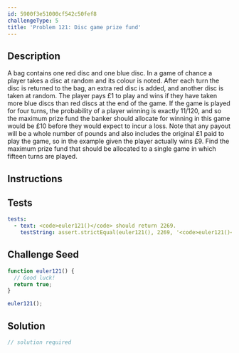 ```yaml
---
id: 5900f3e51000cf542c50fef8
challengeType: 5
title: 'Problem 121: Disc game prize fund'
---
```


## Description
<section id='description'>
A bag contains one red disc and one blue disc. In a game of chance a player takes a disc at random and its colour is noted. After each turn the disc is returned to the bag, an extra red disc is added, and another disc is taken at random.
The player pays £1 to play and wins if they have taken more blue discs than red discs at the end of the game.
If the game is played for four turns, the probability of a player winning is exactly 11/120, and so the maximum prize fund the banker should allocate for winning in this game would be £10 before they would expect to incur a loss. Note that any payout will be a whole number of pounds and also includes the original £1 paid to play the game, so in the example given the player actually wins £9.
Find the maximum prize fund that should be allocated to a single game in which fifteen turns are played.
</section>

## Instructions
<section id='instructions'>

</section>

## Tests
<section id='tests'>

```yml
tests:
  - text: <code>euler121()</code> should return 2269.
    testString: assert.strictEqual(euler121(), 2269, '<code>euler121()</code> should return 2269.');

```

</section>

## Challenge Seed
<section id='challengeSeed'>

<div id='js-seed'>

```js
function euler121() {
  // Good luck!
  return true;
}

euler121();
```

</div>



</section>

## Solution
<section id='solution'>

```js
// solution required
```

</section>
